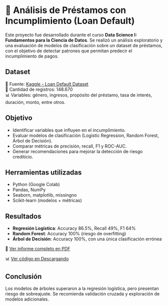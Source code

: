 # 🏦 Análisis de Préstamos con Incumplimiento (Loan Default)

Este proyecto fue desarrollado durante el curso **Data Science I: Fundamentos para la Ciencia de Datos**. Se realizó un análisis exploratorio y una evaluación de modelos de clasificación sobre un dataset de préstamos, con el objetivo de detectar patrones que permitan predecir el incumplimiento de pagos.

## Dataset

📂 Fuente: [Kaggle - Loan Default Dataset](https://www.kaggle.com/datasets/yasserh/loan-default-dataset)  
📄 Cantidad de registros: 148.670  
📊 Variables: género, ingresos, propósito del préstamo, tasa de interés, duración, monto, entre otros.

## Objetivo

- Identificar variables que influyen en el incumplimiento.
- Evaluar modelos de clasificación (Logistic Regression, Random Forest, Árbol de Decisión).
- Comparar métricas de precisión, recall, F1 y ROC-AUC.
- Generar recomendaciones para mejorar la detección de riesgo crediticio.

## Herramientas utilizadas

- Python (Google Colab)
- Pandas, NumPy
- Seaborn, matplotlib, missingno
- Scikit-learn (modelos + métricas)

## Resultados

- **Regresión Logística**: Accuracy 86.5%, Recall 49%, F1 64%
- **Random Forest**: Accuracy 100% (riesgo de overfitting)
- **Árbol de Decisión**: Accuracy 100%, con una única clasificación errónea

📄 [Ver informe completo en PDF](./Informe%20-%20Prestamos.pdf)


📊 [Ver código en Descargando](./Notebook%20Proyecto%20Final%20DS1)

## Conclusión

Los modelos de árboles superaron a la regresión logística, pero presentan riesgo de sobreajuste. Se recomienda validación cruzada y exploración de modelos adicionales.
